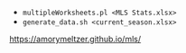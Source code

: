 - `multipleWorksheets.pl <MLS Stats.xlsx>`
- `generate_data.sh <current_season.xlsx>`

https://amorymeltzer.github.io/mls/
